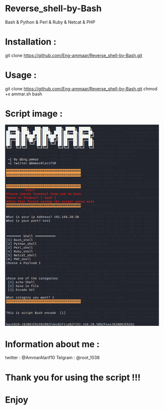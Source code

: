 # Reverse_shell-by-Bash

Bash & Python & Perl & Ruby & Netcat & PHP 

# Installation :

git clone  https://github.com/Eng-ammaar/Reverse_shell-by-Bash.git



# Usage :

git clone  https://github.com/Eng-ammaar/Reverse_shell-by-Bash.git
chmod +x ammar.sh 
bash

# Script image :

![alt text](https://github.com/Eng-ammaar/Reverse_shell-by-Bash/blob/main/ammar.png?raw=true)


# Information about me  :

twitter : @AmmarAlarif10
Telgram : @root_1038




# Thank you for using the script  !!! 
# Enjoy
